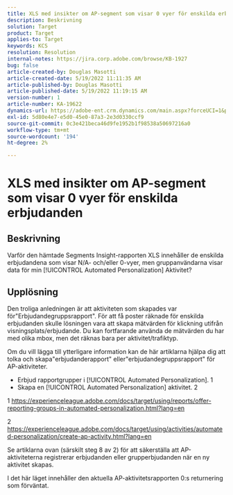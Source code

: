 ```yaml
---
title: XLS med insikter om AP-segment som visar 0 vyer för enskilda erbjudanden
description: Beskrivning
solution: Target
product: Target
applies-to: Target
keywords: KCS
resolution: Resolution
internal-notes: https://jira.corp.adobe.com/browse/KB-1927
bug: false
article-created-by: Douglas Masotti
article-created-date: 5/19/2022 11:11:35 AM
article-published-by: Douglas Masotti
article-published-date: 5/19/2022 11:19:15 AM
version-number: 1
article-number: KA-19622
dynamics-url: https://adobe-ent.crm.dynamics.com/main.aspx?forceUCI=1&pagetype=entityrecord&etn=knowledgearticle&id=b14ad66f-64d7-ec11-a7b5-000d3a3add22
exl-id: 5d80e4e7-e5d0-45e0-87a3-2e3d0330ccf9
source-git-commit: 0c3e421beca46d9fe1952b1f98538a50697216a0
workflow-type: tm+mt
source-wordcount: '194'
ht-degree: 2%

---
```


# XLS med insikter om AP-segment som visar 0 vyer för enskilda erbjudanden

## Beskrivning


Varför den hämtade Segments Insight-rapporten XLS innehåller de enskilda erbjudandena som visar N/A- och/eller 0-vyer, men gruppanvändarna visar data för min [!UICONTROL Automated Personalization] Aktivitet?


## Upplösning


Den troliga anledningen är att aktiviteten som skapades var för&quot;Erbjudandegruppsrapport&quot;. För att få poster räknade för enskilda erbjudanden skulle lösningen vara att skapa mätvärden för klickning utifrån visningsplats/erbjudande. Du kan fortfarande använda de mätvärden du har med olika mbox, men det räknas bara per aktivitet/trafiktyp.

Om du vill lägga till ytterligare information kan de här artiklarna hjälpa dig att tolka och skapa&quot;erbjudanderapport&quot; eller&quot;erbjudandegruppsrapport&quot; för AP-aktiviteter.
- Erbjud rapportgrupper i [!UICONTROL Automated Personalization]. 1
- Skapa en [!UICONTROL Automated Personalization] aktivitet. 2

1 https://experienceleague.adobe.com/docs/target/using/reports/offer-reporting-groups-in-automated-personalization.html?lang=en

2 https://experienceleague.adobe.com/docs/target/using/activities/automated-personalization/create-ap-activity.html?lang=en

Se artiklarna ovan (särskilt steg 8 av 2) för att säkerställa att AP-aktiviteterna registrerar erbjudanden eller grupperbjudanden när en ny aktivitet skapas.

I det här läget innehåller den aktuella AP-aktivitetsrapporten 0:s returnering som förväntat.
